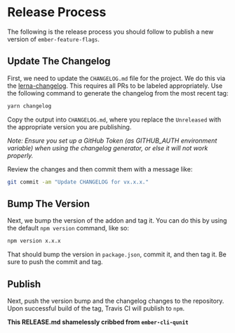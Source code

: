 # Release Process

The following is the release process you should follow to publish a new version of `ember-feature-flags`.

## Update The Changelog

First, we need to update the `CHANGELOG.md` file for the project. We do this via the [lerna-changelog](https://github.com/lerna/lerna-changelog). This requires all PRs to be labeled appropriately. Use the following command to generate the changelog from the most recent tag:

```bash
yarn changelog
```

Copy the output into `CHANGELOG.md`, where you replace the `Unreleased` with the appropriate version you are publishing.

_Note: Ensure you set up a GitHub Token (as GITHUB_AUTH environment variable) when using the changelog generator, or else it will not work properly._

Review the changes and then commit them with a message like:

```bash
git commit -am "Update CHANGELOG for vx.x.x."
```

## Bump The Version

Next, we bump the version of the addon and tag it. You can do this by using the default `npm version` command, like so:

```bash
npm version x.x.x
```

That should bump the version in `package.json`, commit it, and then tag it. Be sure to push the commit and tag.

## Publish
Next, push the version bump and the changelog changes to the repository. Upon successful build of the tag, Travis CI will publish to `npm`.


**This RELEASE.md shamelessly cribbed from `ember-cli-qunit`**
